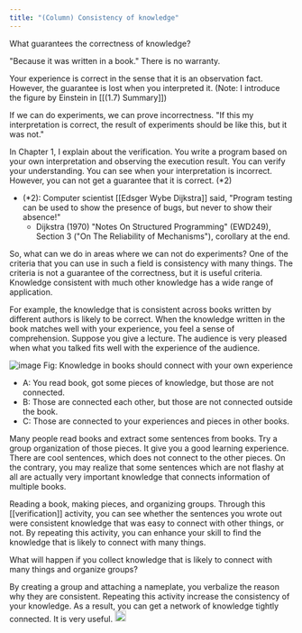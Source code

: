 ```yaml
---
title: "(Column) Consistency of knowledge"
---
```


What guarantees the correctness of knowledge?

"Because it was written in a book." There is no warranty.

Your experience is correct in the sense that it is an observation fact. However, the guarantee is lost when you interpreted it. (Note: I introduce the figure by Einstein in [[(1.7) Summary]])

If we can do experiments, we can prove incorrectness. "If this my interpretation is correct, the result of experiments should be like this, but it was not."

In Chapter 1, I explain about the verification. You write a program based on your own interpretation and observing the execution result. You can verify your understanding. You can see when your interpretation is incorrect. However, you can not get a guarantee that it is correct.  (*2)

- (*2): Computer scientist [[Edsger Wybe Dijkstra]] said, "Program testing can be used to show the presence of bugs, but never to show their absence!"
    - Dijkstra (1970) "Notes On Structured Programming" (EWD249), Section 3 ("On The Reliability of Mechanisms"), corollary at the end.

So, what can we do in areas where we can not do experiments? One of the criteria that you can use in such a field is consistency with many things. The criteria is not a guarantee of the correctness, but it is useful criteria. Knowledge consistent with much other knowledge has a wide range of application.

For example, the knowledge that is consistent across books written by different authors is likely to be correct. When the knowledge written in the book matches well with your experience, you feel a sense of comprehension. Suppose you give a lecture. The audience is very pleased when what you talked fits well with the experience of the audience.

![image](https://gyazo.com/4169ef3a64097dd3dcd5ad1de5a26496/thumb/1000)
Fig: Knowledge in books should connect with your own experience

- A: You read book, got some pieces of knowledge, but those are not connected.
- B: Those are connected each other, but those are not connected outside the book.
- C: Those are connected to your experiences and pieces in other books.


Many people read books and extract some sentences from books. Try a group organization of those pieces. It give you a good learning experience. There are cool sentences, which does not connect to the other pieces. On the contrary, you may realize that some sentences which are not flashy at all are actually very important knowledge that connects information of multiple books.

Reading a book, making pieces, and organizing groups. Through this [[verification]] activity, you can see whether the sentences you wrote out were consistent knowledge that was easy to connect with other things, or not. By repeating this activity, you can enhance your skill to find the knowledge that is likely to connect with many things.

What will happen if you collect knowledge that is likely to connect with many things and organize groups?

By creating a group and attaching a nameplate, you verbalize the reason why they are consistent. Repeating this activity increase the consistency of your knowledge. As a result, you can get a network of knowledge tightly connected. It is very useful.
<img src='https://scrapbox.io/api/pages/nishio/en/icon' alt='en.icon' height="19.5"/>
